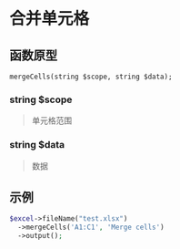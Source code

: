 # 合并单元格

## **函数原型**

```text
mergeCells(string $scope, string $data);
```

### **string $scope**

> 单元格范围

### **string $data**

> 数据

## 示例

```php
$excel->fileName("test.xlsx")
  ->mergeCells('A1:C1', 'Merge cells')
  ->output();
```

